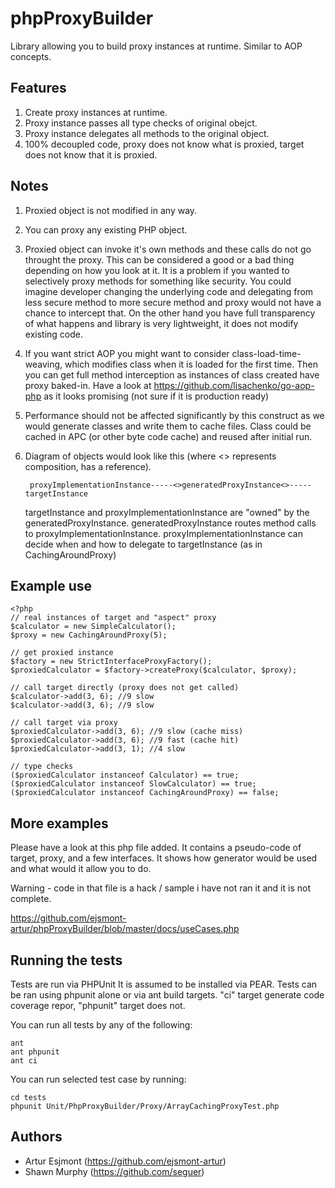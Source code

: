 # phpProxyBuilder

Library allowing you to build proxy instances at runtime. Similar to AOP concepts.

## Features

1. Create proxy instances at runtime. 
2. Proxy instance passes all type checks of original obejct.
3. Proxy instance delegates all methods to the original object.
4. 100% decoupled code, proxy does not know what is proxied, target does not know that it is proxied.

## Notes

1. Proxied object is not modified in any way. 
2. You can proxy any existing PHP object.
3. Proxied object can invoke it's own methods and these calls do not go throught the proxy. 
    This can be considered a good or a bad thing depending on how you look at it. It is a problem if you wanted to 
    selectively proxy methods for something like security. You could imagine developer changing the underlying code
    and delegating from less secure method to more secure method and proxy would not have a chance to intercept that.
    On the other hand you have full transparency of what happens and library is very lightweight, it does not modify existing code.
4. If you want strict AOP you might want to consider class-load-time-weaving, which modifies class when it is loaded for the first time.
    Then you can get full method interception as instances of class created have proxy baked-in.
    Have a look at https://github.com/lisachenko/go-aop-php as it looks promising (not sure if it is production ready)
5. Performance should not be affected significantly by this construct as we would generate classes and write them to cache files.
    Class could be cached in APC (or other byte code cache) and reused after initial run.
6. Diagram of objects would look like this (where <> represents composition, has a reference).

        proxyImplementationInstance-----<>generatedProxyInstance<>-----targetInstance

    targetInstance and proxyImplementationInstance are "owned" by the generatedProxyInstance. 
    generatedProxyInstance routes method calls to proxyImplementationInstance.
    proxyImplementationInstance can decide when and how to delegate to targetInstance (as in CachingAroundProxy)
    

## Example use

    <?php
    // real instances of target and "aspect" proxy
    $calculator = new SimpleCalculator();
    $proxy = new CachingAroundProxy(5);

    // get proxied instance
    $factory = new StrictInterfaceProxyFactory();
    $proxiedCalculator = $factory->createProxy($calculator, $proxy);

    // call target directly (proxy does not get called)
    $calculator->add(3, 6); //9 slow
    $calculator->add(3, 6); //9 slow

    // call target via proxy
    $proxiedCalculator->add(3, 6); //9 slow (cache miss)
    $proxiedCalculator->add(3, 6); //9 fast (cache hit)
    $proxiedCalculator->add(3, 1); //4 slow

    // type checks
    ($proxiedCalculator instanceof Calculator) == true;
    ($proxiedCalculator instanceof SlowCalculator) == true;
    ($proxiedCalculator instanceof CachingAroundProxy) == false;

## More examples

Please have a look at this php file added. It contains a pseudo-code of target, proxy, and a few interfaces.
It shows how generator would be used and what would it allow you to do.

Warning - code in that file is a hack / sample i have not ran it and it is not complete.

https://github.com/ejsmont-artur/phpProxyBuilder/blob/master/docs/useCases.php

## Running the tests

Tests are run via PHPUnit It is assumed to be installed via PEAR.
Tests can be ran using phpunit alone or via ant build targets.
"ci" target generate code coverage repor, "phpunit" target does not.

You can run all tests by any of the following:

    ant
    ant phpunit
    ant ci

You can run selected test case by running:

    cd tests
    phpunit Unit/PhpProxyBuilder/Proxy/ArrayCachingProxyTest.php

## Authors

* Artur Esjmont (https://github.com/ejsmont-artur)
* Shawn Murphy (https://github.com/seguer)
